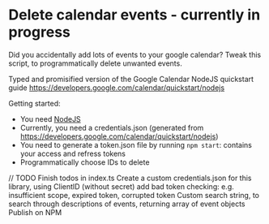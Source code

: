 # Delete calendar events - currently in progress
Did you accidentally add lots of events to your google calendar? Tweak this script, to programmatically delete unwanted events.

Typed and promisified version of the Google Calendar NodeJS quickstart guide https://developers.google.com/calendar/quickstart/nodejs

Getting started:
- You need [NodeJS](https://nodejs.org/)
- Currently, you need a credentials.json (generated from https://developers.google.com/calendar/quickstart/nodejs)
- You need to generate a token.json file by running `npm start`: contains your access and refress tokens
- Programmatically choose IDs to delete

// TODO
Finish todos in index.ts
Create a custom credentials.json for this library, using ClientID (without secret)
add bad token checking: e.g. insufficient scope, expired token, corrupted token
Custom search string, to search through descriptions of events, returning array of event objects
Publish on NPM
